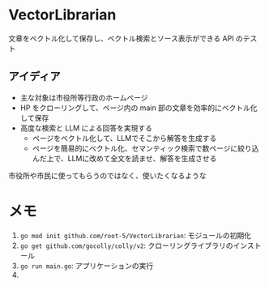 # VectorLibrarian
文章をベクトル化して保存し、ベクトル検索とソース表示ができる API のテスト

## アイディア
- 主な対象は市役所等行政のホームページ
- HP をクローリングして、ページ内の main 部の文章を効率的にベクトル化して保存
- 高度な検索と LLM による回答を実現する
  - ページをベクトル化して、LLMでそこから解答を生成する
  - ページを簡易的にベクトル化、セマンティック検索で数ページに絞り込んだ上で、LLMに改めて全文を読ませ、解答を生成させる

市役所や市民に使ってもらうのではなく、使いたくなるような

# メモ
1. `go mod init github.com/root-5/VectorLibrarian`: モジュールの初期化
2. `go get github.com/gocolly/colly/v2`: クローリングライブラリのインストール
3. `go run main.go`: アプリケーションの実行
4. 